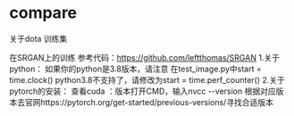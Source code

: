 # compare
关于dota 训练集

在SRGAN上的训练 参考代码：https://github.com/leftthomas/SRGAN
1.关于python：
如果你的python是3.8版本，请注意
   在test_image.py中start = time.clock() python3.8不支持了，请修改为start = time.perf_counter()
2.关于pytorch的安装：
   查看cuda ：版本打开CMD，输入nvcc --version
   根据对应版本去官网https://pytorch.org/get-started/previous-versions/寻找合适版本
